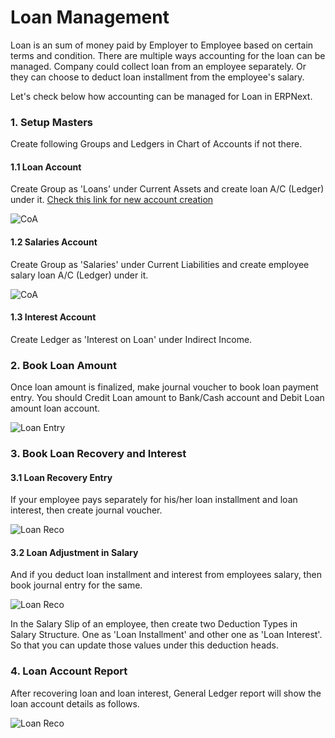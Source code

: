 <h1>Loan Management</h1>

Loan is an sum of money paid by Employer to Employee based on certain terms and condition. There are multiple ways accounting for the loan can be managed. Company could collect loan from an employee separately. Or they can choose to deduct loan installment from the employee's salary.

Let's check below how accounting can be managed for Loan in ERPNext.

### 1. Setup Masters

Create following Groups and Ledgers in Chart of Accounts if not there.
      
#### 1.1  Loan Account

Create Group as 'Loans' under Current Assets and create loan A/C (Ledger) under it. [Check this link for new account creation](/docs/user/manual/en/setting-up/articles/managing-tree-structure-masters)

![CoA]({{docs_base_url}}/assets/img/articles/Selection_433.png)

#### 1.2 Salaries Account

Create Group as 'Salaries' under Current Liabilities and create employee salary loan A/C (Ledger) under it.

![CoA]({{docs_base_url}}/assets/img/articles/Selection_434.png)

#### 1.3 Interest Account

Create Ledger as 'Interest on Loan' under Indirect Income.

### 2. Book Loan Amount

Once loan amount is finalized, make journal voucher to book loan payment entry. You should Credit Loan amount to Bank/Cash account and Debit Loan amount loan account.  

![Loan Entry]({{docs_base_url}}/assets/img/articles/Selection_435.png)

### 3. Book Loan Recovery and Interest

#### 3.1 Loan Recovery Entry

If your employee pays separately for his/her loan installment and loan interest, then create journal voucher. 

![Loan Reco]({{docs_base_url}}/assets/img/articles/Selection_436.png)

#### 3.2 Loan Adjustment in Salary

And if you deduct loan installment and interest from employees salary, then book journal entry for the same.

![Loan Reco]({{docs_base_url}}/assets/img/articles/Selection_437.png)

In the Salary Slip of an employee, then create two Deduction Types in Salary Structure. One as 'Loan Installment' and other one as 'Loan Interest'. So that you can update those values under this deduction heads.

### 4. Loan Account Report

After recovering loan and loan interest, General Ledger report will show the loan account details as follows.

![Loan Reco]({{docs_base_url}}/assets/img/articles/Selection_439.png)

<!-- markdown -->
